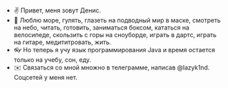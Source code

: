 -  :v: Привет, меня зовут Денис.
- :pray: Люблю море, гулять, глазеть на подводный мир в маске, смотреть на небо, читать, готовить, заниматься боксом, кататься на велосипеде, скользить с горы на сноуборде, играть в дартс, играть на гитаре, медититровать, жить.
- :eyeglasses: Но теперь я учу язык программирования Java и время остается только на учебу, сон, еду.
- :envelope: Связаться со мной множно в телеграмме, написав @lazyk1nd. Соцсетей у меня нет.

<!---
DenyLazykin/DenyLazykin is a ✨ special ✨ repository because its `README.md` (this file) appears on your GitHub profile.
You can click the Preview link to take a look at your changes.
--->
